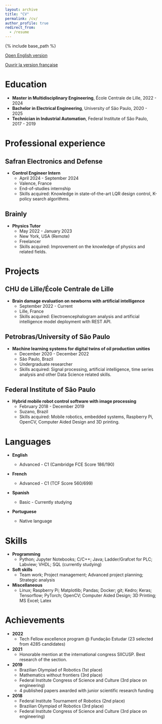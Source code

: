 ```yaml
---
layout: archive
title: "CV"
permalink: /cv/
author_profile: true
redirect_from:
  - /resume
---
```


{% include base_path %}

<p><a href="../files/CV_English.pdf" target="_blank" rel="noopener noreferrer">Open English version</a></p>
<p><a href="../files/CV_Francais.pdf" target="_blank" rel="noopener noreferrer">Ouvrir la version française</a></p>

Education
======
* **Master in Multidisciplinary Engineering**, École Centrale de Lille, 2022 - 2024
* **Bachelor in Electrical Engineering**, University of São Paulo, 2020 - 2025
* **Technician in Industrial Automation**, Federal Institute of São Paulo, 2017 - 2019

Professional experience
======
## Safran Electronics and Defense
* **Control Engineer Intern**
  * April 2024 - September 2024
  * Valence, France
  * End-of-studies internship
  * Skills acquired: Knowledge in state-of-the-art LQR design control, K-policy search algorithms.


## Brainly
* **Physics Tutor**
  * May 2022 - January 2023
  * New York, USA (Remote)
  * Freelancer
  * Skills acquired: Improvement on the knowledge of physics and related fields.

Projects
======
## CHU de Lille/École Centrale de Lille
* **Brain damage evaluation on newborns with artificial intelligence**
  * September 2022 - Current
  * Lille, France
  * Skills acquired: Electroencephalogram analysis and artificial intelligence model deployment with REST API.

## Petrobras/University of São Paulo
* **Machine learning systems for digital twins of oil production unities**
  * December 2020 - December 2022
  * São Paulo, Brazil
  * Undergraduate researcher
  * Skills acquired: Signal processing, artificial intelligence, time series analysis and other Data Science related skills.

## Federal Institute of São Paulo
* **Hybrid mobile robot control software with image processing**
  * February 2018 - December 2019
  * Suzano, Brazil
  * Skills acquired: Mobile robotics, embedded systems, Raspberry Pi, OpenCV, Computer Aided Design and 3D printing.

Languages
======
* **English**
  * Advanced - C1 (Cambridge FCE Score 186/190)

* **French**
  * Advanced - C1 (TCF Score 560/699)

* **Spanish**
  * Basic - Currently studying

* **Portuguese**
  * Native language

Skills
======
* **Programming**
  * Python; Jupyter Notebooks; C/C++; Java; Ladder/Grafcet for PLC; Labview; VHDL; SQL (currently studying)
* **Soft skills**
  * Team work; Project management; Advanced project planning; Strategic analysis
* **Miscellaneous**
  * Linux; Raspberry Pi; Matplotlib; Pandas; Docker; git; Kedro; Keras; Tensorflow; PyTorch; OpenCV; Computer Aided Design; 3D Printing; MS Excel; Latex

Achievements
======
* **2022**
  * Tech Fellow excellence program @ Fundação Estudar (23 selected from 4285 candidates)
* **2021**
  * Honorable mention at the international congress SIICUSP. Best research of the section.
* **2019**
  * Brazilian Olympiad of Robotics (1st place)
  * Mathematics without frontiers (3rd place)
  * Federal Institute Congress of Science and Culture (3rd place on engineering)
  * 4 published papers awarded with junior scientific research funding
* **2018**
  * Federal Institute Tournament of Robotics (2nd place)
  * Brazilian Olympiad of Robotics (3rd place)
  * Federal Institute Congress of Science and Culture (3rd place on engineering)
